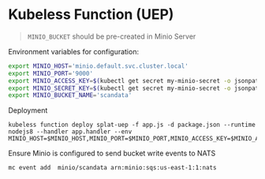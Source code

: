 # Kubeless Function (UEP)

> `MINIO_BUCKET` should be pre-created in Minio Server

Environment variables for configuration:

```bash
export MINIO_HOST='minio.default.svc.cluster.local'
export MINIO_PORT='9000'
export MINIO_ACCESS_KEY=$(kubectl get secret my-minio-secret -o jsonpath='{.data.accesskey}' | base64 -d)
export MINIO_SECRET_KEY=$(kubectl get secret my-minio-secret -o jsonpath='{.data.secretkey}' | base64 -d)
export MINIO_BUCKET_NAME='scandata'
```

Deployment

```
kubeless function deploy splat-uep -f app.js -d package.json --runtime nodejs8 --handler app.handler --env MINIO_HOST=$MINIO_HOST,MINIO_PORT=$MINIO_PORT,MINIO_ACCESS_KEY=$MINIO_ACCESS_KEY,MINIO_SECRET_KEY=$MINIO_SECRET_KEY,MINIO_BUCKET_NAME=$MINIO_BUCKET_NAME
```

Ensure Minio is configured to send bucket write events to NATS

```
mc event add  minio/scandata arn:minio:sqs:us-east-1:1:nats
```
